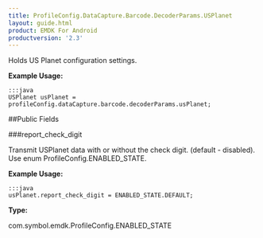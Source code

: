 ```yaml
---
title: ProfileConfig.DataCapture.Barcode.DecoderParams.USPlanet
layout: guide.html
product: EMDK For Android
productversion: '2.3'
---
```


Holds US Planet configuration settings.

 

**Example Usage:**
	
	:::java	
	USPlanet usPlanet = profileConfig.dataCapture.barcode.decoderParams.usPlanet;


##Public Fields

###report_check_digit

Transmit USPlanet data with or without the check digit. (default - disabled).
 Use enum  ProfileConfig.ENABLED_STATE.

 

**Example Usage:**
	
	:::java	
	usPlanet.report_check_digit = ENABLED_STATE.DEFAULT;


**Type:**

com.symbol.emdk.ProfileConfig.ENABLED_STATE













